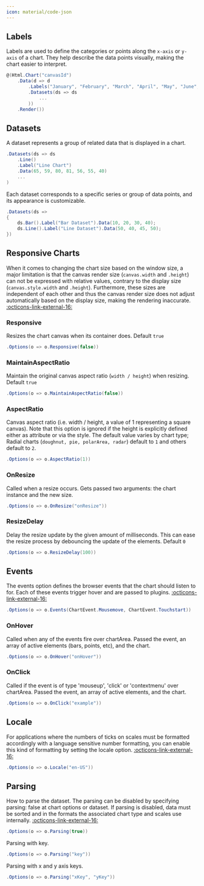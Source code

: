```yaml
---
icon: material/code-json
---
```


## Labels
Labels are used to define the categories or points along the ```x-axis``` or ```y-axis``` of a chart. 
They help describe the data points visually, making the chart easier to interpret.
```csharp hl_lines="3" linenums="1"
@(Html.Chart("canvasId")
    .Data(d => d
        .Labels("January", "February", "March", "April", "May", "June", "July")
        .Datasets(ds => ds
			...
        ))
    .Render())
```

## Datasets
A dataset represents a group of related data that is displayed in a chart.
```csharp
.Datasets(ds => ds
    .Line()
	.Label("Line Chart")
	.Data(65, 59, 80, 81, 56, 55, 40)
	...
)
```
Each dataset corresponds to a specific series or group of data points, and its appearance is customizable.
```csharp
.Datasets(ds =>
{
    ds.Bar().Label("Bar Dataset").Data(10, 20, 30, 40);
    ds.Line().Label("Line Dataset").Data(50, 40, 45, 50);
})
```

## Responsive Charts
When it comes to changing the chart size based on the window size, a major limitation is that the canvas render size (```canvas.width``` and ```.height```)
can not be expressed with relative values, contrary to the display size (```canvas.style.width``` and ```.height```). 
Furthermore, these sizes are independent of each other and thus the canvas render size does not adjust automatically based on the display size, making the rendering inaccurate.
[:octicons-link-external-16:](https://www.chartjs.org/docs/latest/configuration/responsive.html)

### Responsive
Resizes the chart canvas when its container does. Default ```true```
```csharp
.Options(o => o.Responsive(false))
```

### MaintainAspectRatio
Maintain the original canvas aspect ratio (```width / height```) when resizing. Default ```true```
```csharp
.Options(o => o.MaintainAspectRatio(false))
```

### AspectRatio
Canvas aspect ratio (i.e. width / height, a value of 1 representing a square canvas).
Note that this option is ignored if the height is explicitly defined either as attribute or via the style.
The default value varies by chart type; Radial charts (```doughnut, pie, polarArea, radar```) default to ```1``` and others default to ```2```.
```csharp
.Options(o => o.AspectRatio(1))
```

### OnResize
Called when a resize occurs. Gets passed two arguments: the chart instance and the new size.
```csharp
.Options(o => o.OnResize("onResize"))
```

### ResizeDelay
Delay the resize update by the given amount of milliseconds.
This can ease the resize process by debouncing the update of the elements. Default ```0```
```csharp
.Options(o => o.ResizeDelay(100))
```

## Events
The events option defines the browser events that the chart should listen to for. Each of these events trigger hover and are passed to plugins.
[:octicons-link-external-16:](https://www.chartjs.org/docs/latest/configuration/interactions.html#events)
```csharp
.Options(o => o.Events(ChartEvent.Mousemove, ChartEvent.Touchstart))
```

### OnHover
Called when any of the events fire over chartArea. Passed the event, an array of active elements (bars, points, etc), and the chart.
```csharp
.Options(o => o.OnHover("onHover"))
```

### OnClick
Called if the event is of type 'mouseup', 'click' or 'contextmenu' over chartArea. Passed the event, an array of active elements, and the chart.
```csharp
.Options(o => o.OnClick("example"))
```

## Locale
For applications where the numbers of ticks on scales must be formatted accordingly with a language sensitive number formatting,
you can enable this kind of formatting by setting the locale option.
[:octicons-link-external-16:](https://www.chartjs.org/docs/latest/configuration/locale.html)
```csharp
.Options(o => o.Locale("en-US"))
```

## Parsing
How to parse the dataset. The parsing can be disabled by specifying parsing: false at chart options or dataset. 
If parsing is disabled, data must be sorted and in the formats the associated chart type and scales use internally.
[:octicons-link-external-16:](https://www.chartjs.org/docs/latest/api/interfaces/ParsingOptions.html)
```csharp
.Options(o => o.Parsing(true))
```
Parsing with key.
```csharp
.Options(o => o.Parsing("key"))
```
Parsing with x and y axis keys.
```csharp
.Options(o => o.Parsing("xKey", "yKey"))
```

